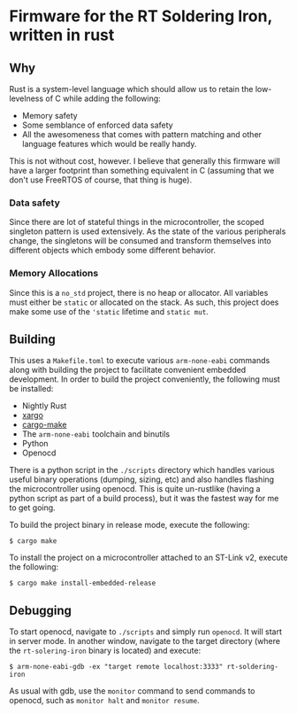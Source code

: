 # Firmware for the RT Soldering Iron, written in rust

## Why

Rust is a system-level language which should allow us to retain the
low-levelness of C while adding the following:

- Memory safety
- Some semblance of enforced data safety
- All the awesomeness that comes with pattern matching and other language
  features which would be really handy.

This is not without cost, however. I believe that generally this firmware will
have a larger footprint than something equivalent in C (assuming that we don't
use FreeRTOS of course, that thing is huge).

### Data safety

Since there are lot of stateful things in the microcontroller, the scoped
singleton pattern is used extensively. As the state of the various peripherals
change, the singletons will be consumed and transform themselves into different
objects which embody some different behavior.

### Memory Allocations

Since this is a `no_std` project, there is no heap or allocator. All variables
must either be `static` or allocated on the stack. As such, this project does
make some use of the `'static` lifetime and `static mut`.

## Building

This uses a `Makefile.toml` to execute various `arm-none-eabi` commands along
with building the project to facilitate convenient embedded development. In
order to build the project conveniently, the following must be installed:

 - Nightly Rust
 - [xargo](https://github.com/japaric/xargo)
 - [cargo-make](https://github.com/sagiegurari/cargo-make)
 - The `arm-none-eabi` toolchain and binutils
 - Python
 - Openocd

There is a python script in the `./scripts` directory which handles various
useful binary operations (dumping, sizing, etc) and also handles flashing the
microcontroller using openocd. This is quite un-rustlike (having a python script
as part of a build process), but it was the fastest way for me to get going.

To build the project binary in release mode, execute the following:

```
$ cargo make
```

To install the project on a microcontroller attached to an ST-Link v2, execute
the following:

```
$ cargo make install-embedded-release
```

## Debugging

To start openocd, navigate to `./scripts` and simply run `openocd`. It will
start in server mode. In another window, navigate to the target directory (where
the `rt-solering-iron` binary is located) and execute:

```
$ arm-none-eabi-gdb -ex "target remote localhost:3333" rt-soldering-iron
```

As usual with gdb, use the `monitor` command to send commands to openocd, such
as `monitor halt` and `monitor resume`.

